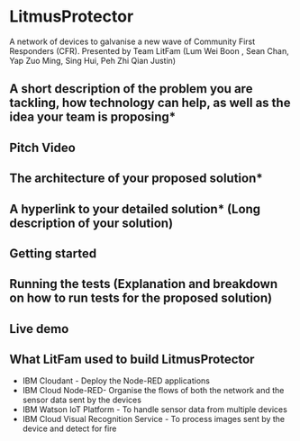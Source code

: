 # LitmusProtector
A network of devices to galvanise a new wave of Community First Responders (CFR).
Presented by Team LitFam (Lum Wei Boon , Sean Chan, Yap Zuo Ming, Sing Hui, Peh Zhi Qian Justin)

## A short description of the problem you are tackling, how technology can help, as well as the idea your team is proposing*
## Pitch Video
## The architecture of your proposed solution*
## A hyperlink to your detailed solution* (Long description of your solution)
## Getting started
## Running the tests (Explanation and breakdown on how to run tests for the proposed solution)
## Live demo 
## What LitFam used to build LitmusProtector

* IBM Cloudant - Deploy the Node-RED applications
* IBM Cloud Node-RED- Organise the flows of both the network and the sensor data sent by the devices
* IBM Watson IoT Platform - To handle sensor data from multiple devices
* IBM Cloud Visual Recognition Service - To process images sent by the device and detect for fire